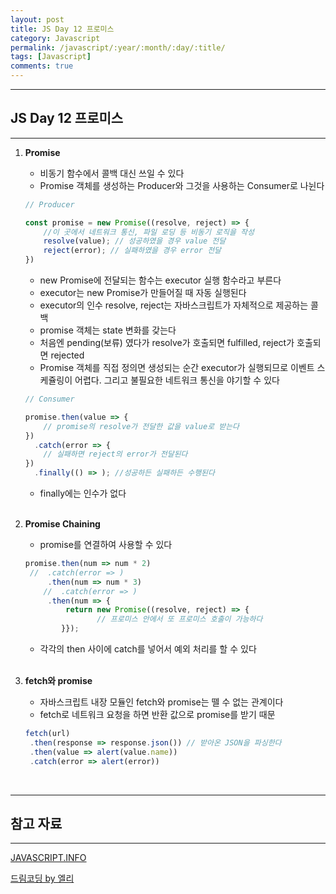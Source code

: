 ```yaml
---
layout: post
title: JS Day 12 프로미스
category: Javascript
permalink: /javascript/:year/:month/:day/:title/
tags: [Javascript]
comments: true
---
```


---

## JS Day 12 프로미스

---

1. **Promise**

   * 비동기 함수에서 콜백 대신 쓰일 수 있다
   * Promise 객체를 생성하는 Producer와 그것을 사용하는 Consumer로 나뉜다

   ```javascript
   // Producer
   
   const promise = new Promise((resolve, reject) => {
       //이 곳에서 네트워크 통신, 파일 로딩 등 비동기 로직을 작성
       resolve(value); // 성공하였을 경우 value 전달
       reject(error); // 실패하였을 경우 error 전달 
   })
   ```

   * new Promise에 전달되는 함수는 executor 실행 함수라고 부른다
   * executor는 new Promise가 만들어질 때 자동 실행된다
   * executor의 인수 resolve, reject는 자바스크립트가 자체적으로 제공하는 콜백
   * promise 객체는 state 변화를 갖는다
   * 처음엔 pending(보류) 였다가 resolve가 호출되면 fulfilled, reject가 호출되면 rejected
   * Promise 객체를 직접 정의면 생성되는 순간 executor가 실행되므로 이벤트 스케쥴링이 어렵다. 그리고 불필요한 네트워크 통신을 야기할 수 있다

   ```javascript
   // Consumer
   
   promise.then(value => {
       // promise의 resolve가 전달한 값을 value로 받는다
   })
     .catch(error => {
       // 실패하면 reject의 error가 전달된다
   })
     .finally(() => ); //성공하든 실패하든 수행된다
   ```

   * finally에는 인수가 없다

   <br>

2. **Promise Chaining**

   * promise를 연결하여 사용할 수 있다

   ```javascript
   promise.then(num => num * 2)
   	//  .catch(error => )
   		.then(num => num * 3)
       //  .catch(error => )
   		.then(num => {
       		return new Promise((resolve, reject) => {
                   // 프로미스 안에서 또 프로미스 호출이 가능하다
           }});
   ```

   * 각각의 then 사이에 catch를 넣어서 예외 처리를 할 수 있다

   <br>

3. **fetch와 promise**

   * 자바스크립트 내장 모듈인 fetch와 promise는 뗄 수 없는 관계이다
   * fetch로 네트워크 요청을 하면 반환 값으로 promise를 받기 때문

   ```javascript
   fetch(url)
   	.then(response => response.json()) // 받아온 JSON을 파싱한다
   	.then(value => alert(value.name))
   	.catch(error => alert(error))
   ```

<br>

---

## 참고 자료

---

[JAVASCRIPT.INFO](https://ko.javascript.info/)

[드림코딩 by 엘리](https://www.youtube.com/c/%EB%93%9C%EB%A6%BC%EC%BD%94%EB%94%A9by%EC%97%98%EB%A6%AC/featured)